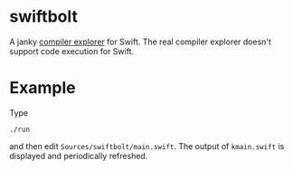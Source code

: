 # swiftbolt
A janky [compiler explorer](http://godbolt.org) for Swift. The real compiler explorer doesn't support code execution for Swift.

# Example

Type
```
./run
```
and then edit `Sources/swiftbolt/main.swift`. The output of `kmain.swift` is displayed and periodically refreshed.
